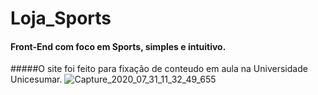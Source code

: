 # Loja_Sports
#### Front-End com foco em Sports, simples e intuitivo.
#####O site foi feito para fixação de conteudo em aula na Universidade Unicesumar.
![Capture_2020_07_31_11_32_49_655](https://user-images.githubusercontent.com/60757768/89048143-c9bbcc00-d325-11ea-8c2e-bdd14739733b.png)
